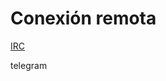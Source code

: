 # Conexión remota

[IRC](http://www.instructables.com/id/Control-Your-Esp6266-From-the-Internet-Free-and-Ea/)

telegram
